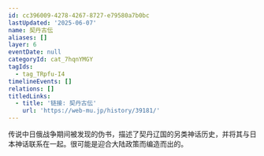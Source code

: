 ```yaml
---
id: cc396009-4278-4267-8727-e79580a7b0bc
lastUpdated: '2025-06-07'
name: 契丹古伝
aliases: []
layer: 6
eventDate: null
categoryId: cat_7hqnYMGY
tagIds:
  - tag_TRpfu-I4
timelineEvents: []
relations: []
titledLinks:
  - title: '链接: 契丹古伝'
    url: 'https://web-mu.jp/history/39181/'
---
```

传说中日俄战争期间被发现的伪书，描述了契丹辽国的另类神话历史，并将其与日本神话联系在一起。很可能是迎合大陆政策而编造而出的。
